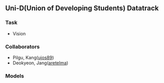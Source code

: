 ## Uni-D(Union of Developing Students) Datatrack

### Task
- Vision

### Collaborators
- Pilgu, Kang([ujos89](https://github.com/ujos89))
- Deokyeon, Jang([aretelma](https://github.com/aretelma))

### Models